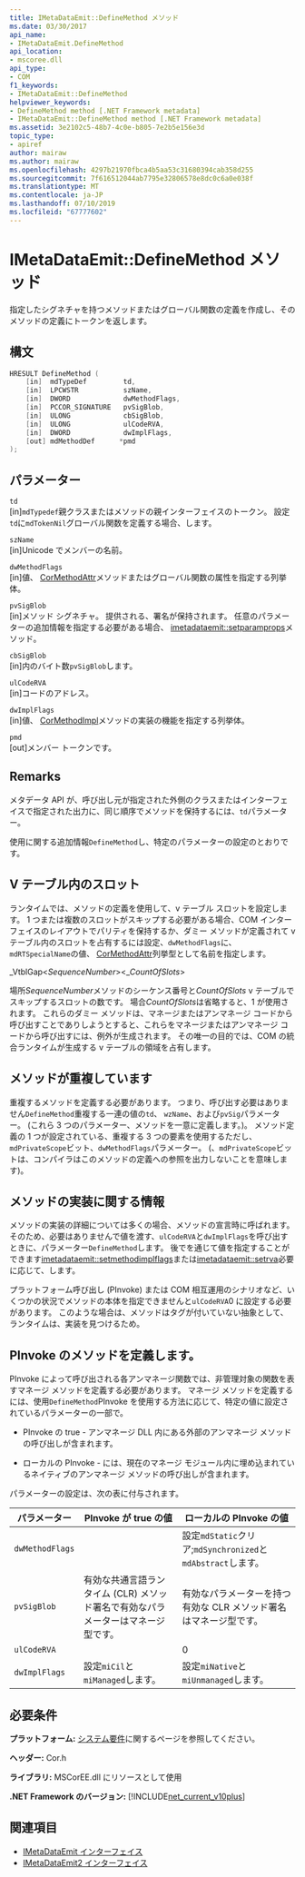 ```yaml
---
title: IMetaDataEmit::DefineMethod メソッド
ms.date: 03/30/2017
api_name:
- IMetaDataEmit.DefineMethod
api_location:
- mscoree.dll
api_type:
- COM
f1_keywords:
- IMetaDataEmit::DefineMethod
helpviewer_keywords:
- DefineMethod method [.NET Framework metadata]
- IMetaDataEmit::DefineMethod method [.NET Framework metadata]
ms.assetid: 3e2102c5-48b7-4c0e-b805-7e2b5e156e3d
topic_type:
- apiref
author: mairaw
ms.author: mairaw
ms.openlocfilehash: 4297b21970fbca4b5aa53c31680394cab358d255
ms.sourcegitcommit: 7f616512044ab7795e32806578e8dc0c6a0e038f
ms.translationtype: MT
ms.contentlocale: ja-JP
ms.lasthandoff: 07/10/2019
ms.locfileid: "67777602"
---
```

# <a name="imetadataemitdefinemethod-method"></a>IMetaDataEmit::DefineMethod メソッド
指定したシグネチャを持つメソッドまたはグローバル関数の定義を作成し、そのメソッドの定義にトークンを返します。  
  
## <a name="syntax"></a>構文  
  
```cpp  
HRESULT DefineMethod (      
    [in]  mdTypeDef         td,   
    [in]  LPCWSTR           szName,   
    [in]  DWORD             dwMethodFlags,   
    [in]  PCCOR_SIGNATURE   pvSigBlob,   
    [in]  ULONG             cbSigBlob,   
    [in]  ULONG             ulCodeRVA,   
    [in]  DWORD             dwImplFlags,   
    [out] mdMethodDef      *pmd  
);  
```  
  
## <a name="parameters"></a>パラメーター  
 `td`  
 [in]`mdTypedef`親クラスまたはメソッドの親インターフェイスのトークン。 設定`td`に`mdTokenNil`グローバル関数を定義する場合、します。  
  
 `szName`  
 [in]Unicode でメンバーの名前。  
  
 `dwMethodFlags`  
 [in]値、 [CorMethodAttr](../../../../docs/framework/unmanaged-api/metadata/cormethodattr-enumeration.md)メソッドまたはグローバル関数の属性を指定する列挙体。  
  
 `pvSigBlob`  
 [in]メソッド シグネチャ。 提供される、署名が保持されます。 任意のパラメーターの追加情報を指定する必要がある場合、 [imetadataemit::setparamprops](../../../../docs/framework/unmanaged-api/metadata/imetadataemit-setparamprops-method.md)メソッド。  
  
 `cbSigBlob`  
 [in]内のバイト数`pvSigBlob`します。  
  
 `ulCodeRVA`  
 [in]コードのアドレス。  
  
 `dwImplFlags`  
 [in]値、 [CorMethodImpl](../../../../docs/framework/unmanaged-api/metadata/cormethodimpl-enumeration.md)メソッドの実装の機能を指定する列挙体。  
  
 `pmd`  
 [out]メンバー トークンです。  
  
## <a name="remarks"></a>Remarks  
 メタデータ API が、呼び出し元が指定された外側のクラスまたはインターフェイスで指定された出力に、同じ順序でメソッドを保持するには、`td`パラメーター。  
  
 使用に関する追加情報`DefineMethod`し、特定のパラメーターの設定のとおりです。  
  
## <a name="slots-in-the-v-table"></a>V テーブル内のスロット  
 ランタイムでは、メソッドの定義を使用して、v テーブル スロットを設定します。 1 つまたは複数のスロットがスキップする必要がある場合、COM インターフェイスのレイアウトでパリティを保持するか、ダミー メソッドが定義されて v テーブル内のスロットを占有するには設定、`dwMethodFlags`に、`mdRTSpecialName`の値、 [CorMethodAttr](../../../../docs/framework/unmanaged-api/metadata/cormethodattr-enumeration.md)列挙型として名前を指定します。  
  
 _VtblGap\<*SequenceNumber*>\<\_*CountOfSlots*>
  
 場所*SequenceNumber*メソッドのシーケンス番号と*CountOfSlots* v テーブルでスキップするスロットの数です。 場合*CountOfSlots*は省略すると、1 が使用されます。 これらのダミー メソッドは、マネージまたはアンマネージ コードから呼び出すことでありしようとすると、これらをマネージまたはアンマネージ コードから呼び出すには、例外が生成されます。 その唯一の目的では、COM の統合ランタイムが生成する v テーブルの領域を占有します。  
  
## <a name="duplicate-methods"></a>メソッドが重複しています  
 重複するメソッドを定義する必要があります。 つまり、呼び出す必要はありません`DefineMethod`重複する一連の値の`td`、 `wzName`、および`pvSig`パラメーター。 (これら 3 つのパラメーター、メソッドを一意に定義します。)。 メソッド定義の 1 つが設定されている、重複する 3 つの要素を使用するただし、`mdPrivateScope`ビット、`dwMethodFlags`パラメーター。 (、`mdPrivateScope`ビットは、コンパイラはこのメソッドの定義への参照を出力しないことを意味します)。  
  
## <a name="method-implementation-information"></a>メソッドの実装に関する情報  
 メソッドの実装の詳細については多くの場合、メソッドの宣言時に呼ばれます。 そのため、必要はありませんで値を渡す、`ulCodeRVA`と`dwImplFlags`を呼び出すときに、パラメーター`DefineMethod`します。 後でを通じて値を指定することができます[imetadataemit::setmethodimplflags](../../../../docs/framework/unmanaged-api/metadata/imetadataemit-setmethodimplflags-method.md)または[imetadataemit::setrva](../../../../docs/framework/unmanaged-api/metadata/imetadataemit-setrva-method.md)必要に応じて、します。  
  
 プラットフォーム呼び出し (PInvoke) または COM 相互運用のシナリオなど、いくつかの状況でメソッドの本体を指定できませんと`ulCodeRVA`0 に設定する必要があります。 このような場合は、メソッドはタグが付いていない抽象として、ランタイムは、実装を見つけるため。  
  
## <a name="defining-a-method-for-pinvoke"></a>PInvoke のメソッドを定義します。  
 PInvoke によって呼び出される各アンマネージ関数では、非管理対象の関数を表すマネージ メソッドを定義する必要があります。 マネージ メソッドを定義するには、使用`DefineMethod`PInvoke を使用する方法に応じて、特定の値に設定されているパラメーターの一部で。  
  
- PInvoke の true - アンマネージ DLL 内にある外部のアンマネージ メソッドの呼び出しが含まれます。  
  
- ローカルの PInvoke - には、現在のマネージ モジュール内に埋め込まれているネイティブのアンマネージ メソッドの呼び出しが含まれます。  
  
 パラメーターの設定は、次の表に付与されます。  
  
|パラメーター|PInvoke が true の値|ローカルの PInvoke の値|  
|---------------|-----------------------------|------------------------------|  
|`dwMethodFlags`||設定`mdStatic`クリア;`mdSynchronized`と`mdAbstract`します。|  
|`pvSigBlob`|有効な共通言語ランタイム (CLR) メソッド署名で有効なパラメーターはマネージ型です。|有効なパラメーターを持つ有効な CLR メソッド署名はマネージ型です。|  
|`ulCodeRVA`||0|  
|`dwImplFlags`|設定`miCil`と`miManaged`します。|設定`miNative`と`miUnmanaged`します。|  
  
## <a name="requirements"></a>必要条件  
 **プラットフォーム:** [システム要件](../../../../docs/framework/get-started/system-requirements.md)に関するページを参照してください。  
  
 **ヘッダー:** Cor.h  
  
 **ライブラリ:** MSCorEE.dll にリソースとして使用  
  
 **.NET Framework のバージョン:** [!INCLUDE[net_current_v10plus](../../../../includes/net-current-v10plus-md.md)]  
  
## <a name="see-also"></a>関連項目

- [IMetaDataEmit インターフェイス](../../../../docs/framework/unmanaged-api/metadata/imetadataemit-interface.md)
- [IMetaDataEmit2 インターフェイス](../../../../docs/framework/unmanaged-api/metadata/imetadataemit2-interface.md)
